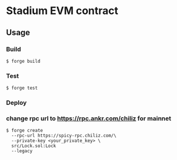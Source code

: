 # Stadium EVM contract

## Usage

### Build

```shell
$ forge build
```

### Test

```shell
$ forge test
```

### Deploy
### change rpc url to https://rpc.ankr.com/chiliz for mainnet

```shell
$ forge create 
  --rpc-url https://spicy-rpc.chiliz.com/\
  --private-key <your_private_key> \
  src/Lock.sol:Lock
  --legacy 
```